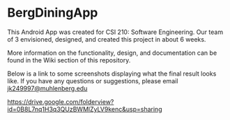 # BergDiningApp

This Android App was created for CSI 210: Software Engineering. Our team of 3 envisioned, designed, and created this project 
in about 6 weeks.

More information on the functionality, design, and documentation can be found in the Wiki section of this repository.

Below is a link to some screenshots displaying what the final result looks like. If you have any questions or suggestions, please email jk249997@muhlenberg.edu

https://drive.google.com/folderview?id=0B8L7nq1H3q3QUzBWMlZyLV9kenc&usp=sharing
